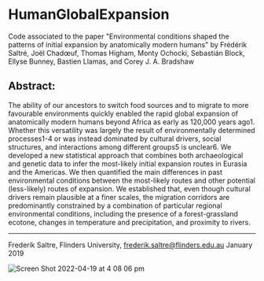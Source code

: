 # HumanGlobalExpansion

Code associated to the paper "Environmental conditions shaped the patterns of initial expansion by anatomically modern humans" by Frédérik Saltré, Joël Chadœuf, Thomas Higham, Monty Ochocki, Sebastián Block, Ellyse Bunney, Bastien Llamas, and Corey J. A. Bradshaw

## Abstract:

The ability of our ancestors to switch food sources and to migrate to more favourable environments quickly enabled the rapid global expansion of anatomically modern humans beyond Africa as early as 120,000 years ago1. Whether this versatility was largely the result of environmentally determined processes1-4 or was instead dominated by cultural drivers, social structures, and interactions among different groups5 is unclear6. We developed a new statistical approach that combines both archaeological and genetic data to infer the most-likely initial expansion routes in Eurasia and the Americas. We then quantified the main differences in past environmental conditions between the most-likely routes and other potential (less-likely) routes of expansion. We established that, even though cultural drivers remain plausible at a finer scales, the migration corridors are predominantly constrained by a combination of particular regional environmental conditions, including the presence of a forest-grassland ecotone, changes in temperature and precipitation, and proximity to rivers.




***************
Frederik Saltre, Flinders University, frederik.saltre@flinders.edu.au January 2019

![Screen Shot 2022-04-19 at 4 08 06 pm](https://user-images.githubusercontent.com/46954120/163941558-54b18035-5a74-44a2-984f-da05da11d048.png)
